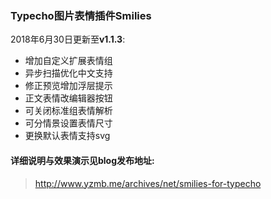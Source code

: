 ### Typecho图片表情插件Smilies
2018年6月30日更新至**v1.1.3**: 
- 增加自定义扩展表情组
- 异步扫描优化中文支持
- 修正预览增加浮层提示
- 正文表情改编辑器按钮
- 可关闭标准组表情解析
- 可分情景设置表情尺寸
- 更换默认表情支持svg

#### 详细说明与效果演示见blog发布地址: 
 > http://www.yzmb.me/archives/net/smilies-for-typecho